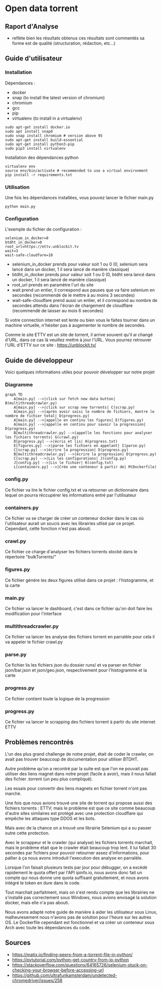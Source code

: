 # Open data torrent

## Raport d'Analyse

- reflète bien les résultats obtenus ces résultats sont commentés sa forme est de qualité (structuration, rédaction, etc...)

## Guide d'utilisateur
### Installation

Dépendances :
- docker
- snap (to install the latest version of chromium)
- chromium
- gcc
- pip 
- virtualenv (to install in a virtualenv)

``` shell
sudo apt-get install docker.io
sudo apt install snapd
sudo snap install chromium # version above 95
sudo apt-get install build-essential
sudo apt-get install python3-pip
sudo pip3 install virtualenv 
```

Installation des dépendances python

``` shell
virtualenv env
source env/bin/activate # recommended to use a virtual environment
pip install -r requirements.txt
```

### Utilisation

Une fois les dépendances installées, vous pouvez lancer le fichier main.py

``` shell
python main.py
```
### Configuration

L'exemple du fichier de configuration :

``` shell
selenium_in_docker=0
btdht_in_docker=0
root_url=https://ettv.unblockit.tv
wait=3
wait-safe-cloudfare=10
```

- selenium_in_docker prends pour valeur soit 1 ou 0 (0, selenium sera lancé dans un docker, 1 il sera lancé de manière classique)
- btdht_in_docker prends pour valeur soit 1 ou 0 (0, btdht sera lancé dans un docker, 1 il sera lancé de manière classique)
- root_url prends en paramètre l'url du site
- wait prend un entier, il correspond aux pauses que va faire selenium en secondes (recommendé de le mettre à au moins 3 secondes)
- wait-safe-cloudfare prend aussi un entier, et il correspond au nombre de secondes attendu dans l'écran de chargement de cloudflare (recommendé de laisser au mois 6 secondes)

Si votre connection internet est lente ou bien vous le faites tourner dans un machine virtuelle, n'hésiter pas à augementer le nombre de secondes.

Comme le site ETTV est un site de torrent, il arrive souvent qu'il ai changé d'URL, dans ce cas là veuillez mettre à jour l'URL.
Vous pourrez retrouver l'URL d'ETTV sur ce site : https://unblockit.tv/

## Guide de développeur
Voici quelques informations utiles pour pouvoir développer sur notre projet

### Diagramme

``` mermaid
graph TD
    A[main.py] -->|click sur fetch new data button| B(multithreadcrawler.py)
    A[main.py] -->|click sur scrap new torrents| C(scrap.py)
    A[main.py] -->|après avoir saisi le nombre de fichiers, montre le nombre de fichier total| D(progress.py)
    A[main.py] -->|appelle en continu les figures| E(figures.py)
    A[main.py] -->|appelle en continu pour savoir la progression| D(progress.py)
    B[multithreadcrawler.py] -->|appelle les fonctions pour analyser les fichiers torrents| G(crawl.py)
    D[progress.py] -->|écris et lis| H(progress.txt)
    E[figures.py] -->|parse les fichiers en appelant| I(parse.py)
    C[scrap.py] -->|écrire la progression| D(progress.py)
    B[multithreadcrawler.py] -->|écrire la progression| D(progress.py)
    C[scrap.py] -->|Lis les configurations| J(config.py)
    J[config.py] -->|Lis le fichier| K(config.txt)
    L[containers.py] -->|Crée une conteneur à partir de| M(Dockerfile)
```


### config.py
Ce fichier va lire le fichier config.txt et va retourner un dictionnaire dans lequel on pourra réccupérer les informations entré par l'utilisateur

### containers.py
Ce fichier va se charger de créer un conteneur docker dans le cas où l'utilisateur aurait un soucis avec les librairies utlisé par ce projet. Cependant, cette fonction n'est pas abouti.

### crawl.py
Ce fichier ce charge d'analyser les fichiers torrents stocké dans le répertoire "bulkTorrents/"

### figures.py
Ce fichier génère les deux figures utilisé dans ce projet : l'histogramme, et la carte

### main.py
Ce fichier va lancer le dashboard, c'est dans ce fichier qu'on doit faire les modification pour l'interface 

### multithreadcrawler.py
Ce fichier va lancer les analyse des fichiers torrent en parralèle pour cela il va appeler le fichier crawl.py

### parse.py 
Ce fichier lis les fichiers json du dossier runs/ et va parser en fichier json/bar.json et json/geo.json, respectivement pour l'histogramme et la carte

### progress.py
Ce fichier contient toute la logique de la progression

### progress.py
Ce fichier va lancer le scrapping des fichiers torrent à partir du site internet ETTV

## Problèmes rencontrés

L'un des plus grand challenge de notre projet, était de coder le crawler, on avait pas trouver beaucoup de documentation pour utiliser BTDHT.

Autre problème qu'on a recontré par la suite est que l'on ne pouvait pas utiliser des liens magnet dans notre projet (facile à avoir), mais il nous fallait des fichier .torrent (un peu plus compliqué).

Les essais pour convertir des liens magnets en fichier torrent n'ont pas marché.

Une fois que nous avions trouvé une site de torrent qui propose aussi des fichiers torrents : ETTV; mais le problème est que ce site comme beaucoup d'autre sites similaires est protégé avec une protection cloudflare qui empêche les attaques type DDOS et les bots.

Mais avec de la chance on a trouvé une librairie Selenium qui a su passer outre cette protection.

Avec le scrappeur et le crawler (qui analyse) les fichiers torrents marchait, mais le problème était que le crawler était beaucoup trop lent. Il lui fallait 30 secondes par fichiers pour pouvoir retourner assez d'informations, pour pallier à ça nous avons introduit l'execution des analyse en parralèle.

Lorsque l'on faisait plusieurs tests par jour pour débugger, on a excédé rapidement le quota offert par l'API ipinfo.io, nous avons donc fait un compte qui nous donne une quota suffisant gratuitement, et nous avons intégré le token en dure dans le code.

Tout marchait parfaitment, mais on s'est rendu compte que les librairies ne s'installé pas correctement sous Windows, nous avions envisagé la solution docker, mais elle n'a pas abouti.

Nous avons adapté notre guide de manière à aider les utilisateur sous Linux, malheuresement nous n'avons pas de solution pour l'heure sur les autres OS. 
Le Dockerfile cependant est fonctionnel et va créer un conteneur sous Arch avec toute les dépendances du code.


## Sources
- https://matix.io/finding-peers-from-a-torrent-file-in-python/
- https://pytutorial.com/python-get-country-from-ip-python
- https://stackoverflow.com/questions/64165726/selenium-stuck-on-checking-your-browser-before-accessing-url
- https://github.com/ultrafunkamsterdam/undetected-chromedriver/issues/258
